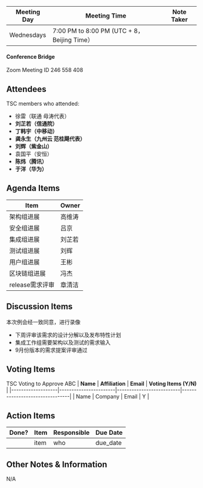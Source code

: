 | Meeting Day | Meeting Time | Note Taker |
| --- | --- | --- |
| Wednesdays | 7:00 PM to 8:00 PM (UTC + 8，Beijing Time） |     |

#### Conference Bridge

Zoom Meeting ID
246 558 408 

## Attendees
TSC members who attended:

- 徐雷（联通 毋涛代表）
-  **刘芷若（信通院）**  
-  **丁韩宇（中移动）**  
-  **龚永生（九州云 范桂飓代表）**    
-  **刘辉（紫金山）** 
- 袁国平（安恒）
-  **陈炜（腾讯）** 
-  **于洋（华为）** 

## Agenda Items

Item | Owner
---- | ----
架构组进展 | 高维涛
安全组进展 | 吕京
集成组进展 | 刘芷若
测试组进展 | 刘辉
用户组进展 | 王彬
区块链组进展 | 冯杰
release需求评审 | 章清洁

## Discussion Items

本次例会经一致同意，进行录像
- 下周评审该需求的设计分解以及发布特性计划
- 集成工作组需要架构以及测试的需求输入
- 9月份版本的需求提案评审通过



## Voting Items
TSC Voting to Approve ABC
| **Name**          | **Affiliation**       | **Email**                |  **Voting Items (Y/N)** | 
|-------------------|-----------------------|--------------------------|--------------------------------|
| Name              | Company                   | Email           |         Y         |


## Action Items
| Done? | Item | Responsible | Due Date |
| ---- | ---- | ---- | ---- |
| | item | who | due_date |

## Other Notes & Information
N/A
